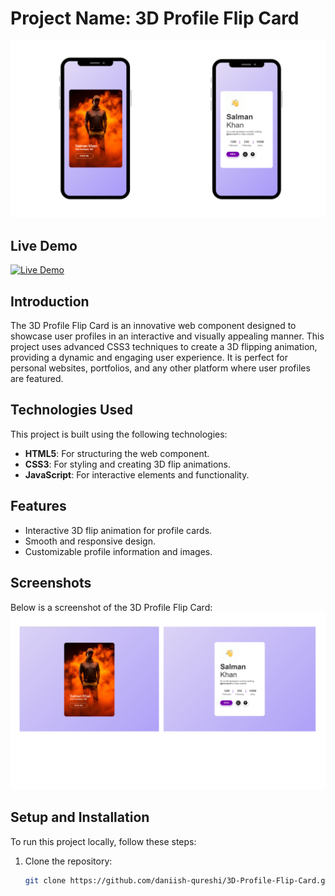 # Project Name: 3D Profile Flip Card

![Project Preview](https://github.com/Daniish-Qureshi/3D-Profile-Flip-Card/blob/main/Mobile.png?raw=true)

## Live Demo
[![Live Demo](https://img.shields.io/badge/Live-Demo-black)](https://daniish-qureshi.github.io/3D-Profile-Flip-Card/)

## Introduction
The 3D Profile Flip Card is an innovative web component designed to showcase user profiles in an interactive and visually appealing manner. This project uses advanced CSS3 techniques to create a 3D flipping animation, providing a dynamic and engaging user experience. It is perfect for personal websites, portfolios, and any other platform where user profiles are featured.

## Technologies Used
This project is built using the following technologies:
- **HTML5**: For structuring the web component.
- **CSS3**: For styling and creating 3D flip animations.
- **JavaScript**: For interactive elements and functionality.

## Features
- Interactive 3D flip animation for profile cards.
- Smooth and responsive design.
- Customizable profile information and images.

## Screenshots
Below is a screenshot of the 3D Profile Flip Card:
![Profile Card Screenshot](https://github.com/Daniish-Qureshi/3D-Profile-Flip-Card/blob/main/Desktop.png)

## Setup and Installation
To run this project locally, follow these steps:
1. Clone the repository:
   ```bash
   git clone https://github.com/daniish-qureshi/3D-Profile-Flip-Card.git


